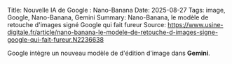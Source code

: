 Title: Nouvelle IA de Google : Nano-Banana
Date: 2025-08-27
Tags: image, Google, Nano-Banana, Gemini
Summary: Nano-Banana, le modèle de retouche d'images signé Google qui fait fureur
Source: https://www.usine-digitale.fr/article/nano-banana-le-modele-de-retouche-d-images-signe-google-qui-fait-fureur.N2236638


Google intègre un nouveau modèle de d'édition d'image dans **Gemini**.


